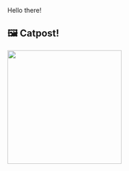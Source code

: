 Hello there!



## 🖼️ Catpost!

<sub>
    <img src="https://cdn2.thecatapi.com/images/1tk.jpg" height="256">
</sub>

